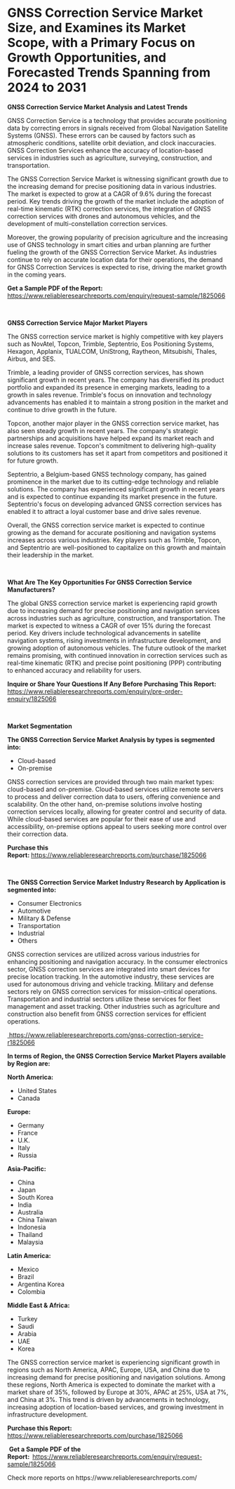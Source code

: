 <p><h1>GNSS Correction Service Market Size, and Examines its Market Scope, with a Primary Focus on Growth Opportunities, and Forecasted Trends Spanning from 2024 to 2031</h1></p><p><strong>GNSS Correction Service Market Analysis and Latest Trends</strong></p>
<p><p>GNSS Correction Service is a technology that provides accurate positioning data by correcting errors in signals received from Global Navigation Satellite Systems (GNSS). These errors can be caused by factors such as atmospheric conditions, satellite orbit deviation, and clock inaccuracies. GNSS Correction Services enhance the accuracy of location-based services in industries such as agriculture, surveying, construction, and transportation.</p><p>The GNSS Correction Service Market is witnessing significant growth due to the increasing demand for precise positioning data in various industries. The market is expected to grow at a CAGR of 9.6% during the forecast period. Key trends driving the growth of the market include the adoption of real-time kinematic (RTK) correction services, the integration of GNSS correction services with drones and autonomous vehicles, and the development of multi-constellation correction services.</p><p>Moreover, the growing popularity of precision agriculture and the increasing use of GNSS technology in smart cities and urban planning are further fueling the growth of the GNSS Correction Service Market. As industries continue to rely on accurate location data for their operations, the demand for GNSS Correction Services is expected to rise, driving the market growth in the coming years.</p></p>
<p><strong>Get a Sample PDF of the Report:&nbsp;</strong> <a href="https://www.reliableresearchreports.com/enquiry/request-sample/1825066">https://www.reliableresearchreports.com/enquiry/request-sample/1825066</a></p>
<p>&nbsp;</p>
<p><strong>GNSS Correction Service Major Market Players</strong></p>
<p><p>The GNSS correction service market is highly competitive with key players such as NovAtel, Topcon, Trimble, Septentrio, Eos Positioning Systems, Hexagon, Applanix, TUALCOM, UniStrong, Raytheon, Mitsubishi, Thales, Airbus, and SES.</p><p>Trimble, a leading provider of GNSS correction services, has shown significant growth in recent years. The company has diversified its product portfolio and expanded its presence in emerging markets, leading to a growth in sales revenue. Trimble's focus on innovation and technology advancements has enabled it to maintain a strong position in the market and continue to drive growth in the future.</p><p>Topcon, another major player in the GNSS correction service market, has also seen steady growth in recent years. The company's strategic partnerships and acquisitions have helped expand its market reach and increase sales revenue. Topcon's commitment to delivering high-quality solutions to its customers has set it apart from competitors and positioned it for future growth.</p><p>Septentrio, a Belgium-based GNSS technology company, has gained prominence in the market due to its cutting-edge technology and reliable solutions. The company has experienced significant growth in recent years and is expected to continue expanding its market presence in the future. Septentrio's focus on developing advanced GNSS correction services has enabled it to attract a loyal customer base and drive sales revenue.</p><p>Overall, the GNSS correction service market is expected to continue growing as the demand for accurate positioning and navigation systems increases across various industries. Key players such as Trimble, Topcon, and Septentrio are well-positioned to capitalize on this growth and maintain their leadership in the market.</p></p>
<p>&nbsp;</p>
<p><strong>What Are The Key Opportunities For GNSS Correction Service Manufacturers?</strong></p>
<p><p>The global GNSS correction service market is experiencing rapid growth due to increasing demand for precise positioning and navigation services across industries such as agriculture, construction, and transportation. The market is expected to witness a CAGR of over 15% during the forecast period. Key drivers include technological advancements in satellite navigation systems, rising investments in infrastructure development, and growing adoption of autonomous vehicles. The future outlook of the market remains promising, with continued innovation in correction services such as real-time kinematic (RTK) and precise point positioning (PPP) contributing to enhanced accuracy and reliability for users.</p></p>
<p><strong>Inquire or Share Your Questions If Any Before Purchasing This Report:</strong> <a href="https://www.reliableresearchreports.com/enquiry/pre-order-enquiry/1825066">https://www.reliableresearchreports.com/enquiry/pre-order-enquiry/1825066</a></p>
<p>&nbsp;</p>
<p><strong>Market Segmentation</strong></p>
<p><strong>The GNSS Correction Service Market Analysis by types is segmented into:</strong></p>
<p><ul><li>Cloud-based</li><li>On-premise</li></ul></p>
<p><p>GNSS correction services are provided through two main market types: cloud-based and on-premise. Cloud-based services utilize remote servers to process and deliver correction data to users, offering convenience and scalability. On the other hand, on-premise solutions involve hosting correction services locally, allowing for greater control and security of data. While cloud-based services are popular for their ease of use and accessibility, on-premise options appeal to users seeking more control over their correction data.</p></p>
<p><strong>Purchase this Report:&nbsp;</strong><a href="https://www.reliableresearchreports.com/purchase/1825066">https://www.reliableresearchreports.com/purchase/1825066</a></p>
<p>&nbsp;</p>
<p><strong>The GNSS Correction Service Market Industry Research by Application is segmented into:</strong></p>
<p><ul><li>Consumer Electronics</li><li>Automotive</li><li>Military & Defense</li><li>Transportation</li><li>Industrial</li><li>Others</li></ul></p>
<p><p>GNSS correction services are utilized across various industries for enhancing positioning and navigation accuracy. In the consumer electronics sector, GNSS correction services are integrated into smart devices for precise location tracking. In the automotive industry, these services are used for autonomous driving and vehicle tracking. Military and defense sectors rely on GNSS correction services for mission-critical operations. Transportation and industrial sectors utilize these services for fleet management and asset tracking. Other industries such as agriculture and construction also benefit from GNSS correction services for efficient operations.</p></p>
<p><a href="https://www.reliableresearchreports.com/gnss-correction-service-r1825066">&nbsp;https://www.reliableresearchreports.com/gnss-correction-service-r1825066</a></p>
<p><strong>In terms of Region, the GNSS Correction Service Market Players available by Region are:</strong></p>
<p>
    <p> <strong> North America: </strong>
        <ul>
            <li>United States</li>
            <li>Canada</li>
        </ul>
        </p> 
    <p> <strong> Europe: </strong>
        <ul>
            <li>Germany</li>
            <li>France</li>
            <li>U.K.</li>
            <li>Italy</li>
            <li>Russia</li>
        </ul>
        </p> 
    <p> <strong> Asia-Pacific: </strong>
        <ul>
            <li>China</li>
            <li>Japan</li>
            <li>South Korea</li>
            <li>India</li>
            <li>Australia</li>
            <li>China Taiwan</li>
            <li>Indonesia</li>
            <li>Thailand</li>
            <li>Malaysia</li>
        </ul>
        </p> 
    <p> <strong> Latin America: </strong>
        <ul>
            <li>Mexico</li>
            <li>Brazil</li>
            <li>Argentina Korea</li>
            <li>Colombia</li>
        </ul>
        </p> 
    <p> <strong> Middle East & Africa: </strong>
        <ul>
            <li>Turkey</li>
            <li>Saudi</li>
            <li>Arabia</li>
            <li>UAE</li>
            <li>Korea</li>
        </ul>
    </p>
    </p>
<p><p>The GNSS correction service market is experiencing significant growth in regions such as North America, APAC, Europe, USA, and China due to increasing demand for precise positioning and navigation solutions. Among these regions, North America is expected to dominate the market with a market share of 35%, followed by Europe at 30%, APAC at 25%, USA at 7%, and China at 3%. This trend is driven by advancements in technology, increasing adoption of location-based services, and growing investment in infrastructure development.</p></p>
<p><strong>Purchase this Report: </strong><a href="https://www.reliableresearchreports.com/purchase/1825066">https://www.reliableresearchreports.com/purchase/1825066</a></p>
<p>&nbsp;<strong>Get a Sample PDF of the Report:&nbsp;&nbsp;</strong><a href="https://www.reliableresearchreports.com/enquiry/request-sample/1825066">https://www.reliableresearchreports.com/enquiry/request-sample/1825066</a></p>
<p><strong></strong></p>
<p>Check more reports on https://www.reliableresearchreports.com/</p>